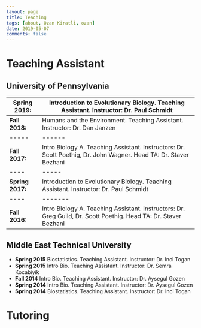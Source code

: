 ```yaml
---
layout: page
title: Teaching
tags: [about, Ozan Kiratli, ozan]
date: 2019-05-07
comments: false
---
```


# Teaching Assistant
## University of Pennsylvania
| **Spring 2019:** | Introduction to Evolutionary Biology. Teaching Assistant. Instructor: Dr. Paul Schmidt | 
|-------|-------------|
| **Fall 2018:**   | Humans and the Environment. Teaching Assistant. Instructor: Dr. Dan  Janzen |
|-----|------|
| **Fall 2017:** | Intro Biology A. Teaching Assistant. Instructors: Dr. Scott Poethig, Dr. John Wagner. Head TA: Dr. Staver Bezhani |
|----|-----|
| **Spring 2017:** | Introduction to Evolutionary Biology. Teaching Assistant. Instructor: Dr. Paul Schmidt | 
|----|-------|
| **Fall 2016:** |  Intro Biology A. Teaching Assistant. Instructors: Dr. Greg Guild, Dr. Scott Poethig. Head TA: Dr. Staver Bezhani |

## Middle East Technical University
- **Spring 2015** Biostatistics. Teaching Assistant. Instructor: Dr. Inci Togan
- **Spring 2015** Intro Bio. Teaching Assistant. Instructor: Dr. Semra Kocabiyik
- **Fall 2014** Intro Bio. Teaching Assistant. Instructor: Dr. Aysegul Gozen
- **Spring 2014** Intro Bio. Teaching Assistant. Instructor: Dr. Aysegul Gozen
- **Spring 2014** Biostatistics. Teaching Assistant. Instructor: Dr. Inci Togan

# Tutoring


